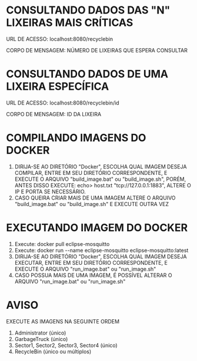 # CONSULTANDO DADOS DAS "N" LIXEIRAS MAIS CRÍTICAS
URL DE ACESSO: localhost:8080/recyclebin

CORPO DE MENSAGEM: NÚMERO DE LIXEIRAS QUE ESPERA CONSULTAR

# CONSULTANDO DADOS DE UMA LIXEIRA ESPECÍFICA
URL DE ACESSO: localhost:8080/recyclebin/id

CORPO DE MENSAGEM: ID DA LIXEIRA

# COMPILANDO IMAGENS DO DOCKER
1. DIRIJA-SE AO DIRETÓRIO "Docker", ESCOLHA QUAL IMAGEM DESEJA
COMPILAR, ENTRE EM SEU DIRETÓRIO CORRESPONDENTE, E EXECUTE O 
ARQUIVO "build_image.bat" ou "build_image.sh", PORÉM, ANTES DISSO
EXECUTE: echo> host.txt "tcp://127.0.0.1:1883", ALTERE O IP E PORTA
SE NECESSÁRIO.
2. CASO QUEIRA CRIAR MAIS DE UMA IMAGEM ALTERE O ARQUIVO 
"build_image.bat" ou "build_image.sh" E EXECUTE OUTRA VEZ 

# EXECUTANDO IMAGEM DO DOCKER
1. Execute: docker pull eclipse-mosquitto
2. Execute: docker run --name eclipse-mosquitto eclipse-mosquitto:latest
3. DIRIJA-SE AO DIRETÓRIO "Docker", ESCOLHA QUAL IMAGEM DESEJA
EXECUTAR, ENTRE EM SEU DIRETÓRIO CORRESPONDENTE, E EXECUTE O 
ARQUIVO "run_image.bat" ou "run_image.sh"
4. CASO POSSUA MAIS DE UMA IMAGEM, É POSSÍVEL ALTERAR O ARQUIVO
"run_image.bat" ou "run_image.sh"

# AVISO
EXECUTE AS IMAGENS NA SEGUINTE ORDEM
1. Administrator (único)
2. GarbageTruck (único)
3. Sector1, Sector2, Sector3, Sector4 (único)
4. RecycleBin (único ou múltiplos)
